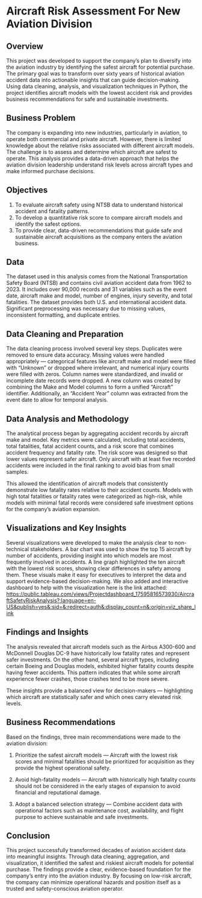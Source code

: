# Aircraft Risk Assessment For New Aviation Division

## Overview

This project was developed to support the company’s plan to diversify into the aviation industry by identifying the safest aircraft for potential purchase. The primary goal was to transform over sixty years of historical aviation accident data into actionable insights that can guide decision-making. Using data cleaning, analysis, and visualization techniques in Python, the project identifies aircraft models with the lowest accident risk and provides business recommendations for safe and sustainable investments.

## Business Problem 

The company is expanding into new industries, particularly in aviation, to operate both commercial and private aircraft. However, there is limited knowledge about the relative risks associated with different aircraft models. The challenge is to assess and determine which aircraft are safest to operate. This analysis provides a data-driven approach that helps the aviation division leadership understand risk levels across aircraft types and make informed purchase decisions.

## Objectives

1. To evaluate aircraft safety using NTSB data to understand historical accident and fatality patterns.
2. To develop a quantitative risk score to compare aircraft models and identify the safest options.
3. To provide clear, data-driven recommendations that guide safe and sustainable aircraft acquisitions as the company enters the aviation business.


## Data 

The dataset used in this analysis comes from the National Transportation Safety Board (NTSB) and contains civil aviation accident data from 1962 to 2023. It includes over 90,000 records and 31 variables such as the event date, aircraft make and model, number of engines, injury severity, and total fatalities. The dataset provides both U.S. and international accident data. Significant preprocessing was necessary due to missing values, inconsistent formatting, and duplicate entries.

## Data Cleaning and Preparation

The data cleaning process involved several key steps. Duplicates were removed to ensure data accuracy. Missing values were handled appropriately — categorical features like aircraft make and model were filled with “Unknown” or dropped where irrelevant, and numerical injury counts were filled with zeros. Column names were standardized, and invalid or incomplete date records were dropped. A new column was created by combining the Make and Model columns to form a unified “Aircraft” identifier. Additionally, an “Accident Year” column was extracted from the event date to allow for temporal analysis.

## Data Analysis and Methodology

The analytical process began by aggregating accident records by aircraft make and model. Key metrics were calculated, including total accidents, total fatalities, fatal accident counts, and a risk score that combines accident frequency and fatality rate. The risk score was designed so that lower values represent safer aircraft. Only aircraft with at least five recorded accidents were included in the final ranking to avoid bias from small samples.

This allowed the identification of aircraft models that consistently demonstrate low fatality rates relative to their accident counts. Models with high total fatalities or fatality rates were categorized as high-risk, while models with minimal fatal records were considered safe investment options for the company’s aviation expansion.

## Visualizations and Key Insights

Several visualizations were developed to make the analysis clear to non-technical stakeholders. A bar chart was used to show the top 15 aircraft by number of accidents, providing insight into which models are most frequently involved in accidents. A line graph highlighted the ten aircraft with the lowest risk scores, showing clear differences in safety among them. These visuals make it easy for executives to interpret the data and support evidence-based decision-making.
We also added and interactive dashboard to help with the visualization here is the link attached:
https://public.tableau.com/views/Projectdashboard_17595816573930/AircraftSafetyRiskAnalysis?:language=en-US&publish=yes&:sid=&:redirect=auth&:display_count=n&:origin=viz_share_link

## Findings and Insights

The analysis revealed that aircraft models such as the Airbus A300-600 and McDonnell Douglas DC-9 have historically low fatality rates and represent safer investments. On the other hand, several aircraft types, including certain Boeing and Douglas models, exhibited higher fatality counts despite having fewer accidents. This pattern indicates that while some aircraft experience fewer crashes, those crashes tend to be more severe.

These insights provide a balanced view for decision-makers — highlighting which aircraft are statistically safer and which ones carry elevated risk levels.

## Business Recommendations

Based on the findings, three main recommendations were made to the aviation division:

1. Prioritize the safest aircraft models — Aircraft with the lowest risk scores and minimal fatalities should be prioritized for acquisition as they provide the highest operational safety.

2. Avoid high-fatality models — Aircraft with historically high fatality counts should not be considered in the early stages of expansion to avoid financial and reputational damage.

3. Adopt a balanced selection strategy — Combine accident data with operational factors such as maintenance cost, availability, and flight purpose to achieve sustainable and safe investments.

## Conclusion

This project successfully transformed decades of aviation accident data into meaningful insights. Through data cleaning, aggregation, and visualization, it identified the safest and riskiest aircraft models for potential purchase. The findings provide a clear, evidence-based foundation for the company’s entry into the aviation industry. By focusing on low-risk aircraft, the company can minimize operational hazards and position itself as a trusted and safety-conscious aviation operator.